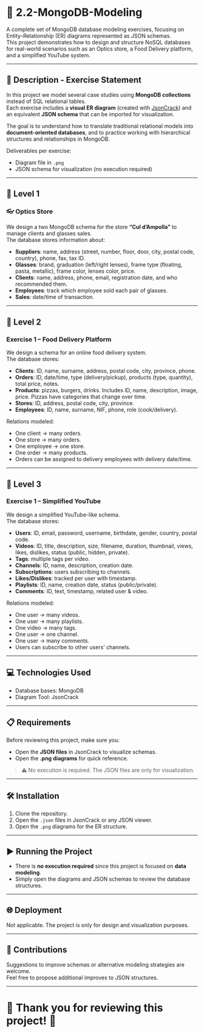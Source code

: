# 🍃 2.2-MongoDB-Modeling

A complete set of MongoDB database modeling exercises, focusing on Entity–Relationship (ER) diagrams represented as JSON schemas.  
This project demonstrates how to design and structure NoSQL databases for real-world scenarios such as an Optics store, a Food Delivery platform, and a simplified YouTube system.

---

## 📄 Description - Exercise Statement

In this project we model several case studies using **MongoDB collections** instead of SQL relational tables.  
Each exercise includes a **visual ER diagram** (created with [JsonCrack](https://jsoncrack.com)) and an equivalent **JSON schema** that can be imported for visualization.  

The goal is to understand how to translate traditional relational models into **document-oriented databases**, and to practice working with hierarchical structures and relationships in MongoDB.

Deliverables per exercise:
- Diagram file in `.png`
- JSON schema for visualization (no execution required)

---

## 🧾 Level 1

### 👓 Optics Store
We design a two MongoDB schema for the store **“Cul d’Ampolla”** to manage clients and glasses sales.  
The database stores information about:

- **Suppliers**: name, address (street, number, floor, door, city, postal code, country), phone, fax, tax ID.  
- **Glasses**: brand, graduation (left/right lenses), frame type (floating, pasta, metallic), frame color, lenses color, price.  
- **Clients**: name, address, phone, email, registration date, and who recommended them.  
- **Employees**: track which employee sold each pair of glasses.  
- **Sales**: date/time of transaction.

---

## 🍕 Level 2

### Exercise 1 – Food Delivery Platform
We design a schema for an online food delivery system.  
The database stores:

- **Clients**: ID, name, surname, address, postal code, city, province, phone.  
- **Orders**: ID, date/time, type (delivery/pickup), products (type, quantity), total price, notes.  
- **Products**: pizzas, burgers, drinks. Includes ID, name, description, image, price. Pizzas have categories that change over time.  
- **Stores**: ID, address, postal code, city, province.  
- **Employees**: ID, name, surname, NIF, phone, role (cook/delivery).  

Relations modeled:  
- One client → many orders.  
- One store → many orders.  
- One employee → one store.
- One order → many products.   
- Orders can be assigned to delivery employees with delivery date/time.  

---

## 🎦 Level 3

### Exercise 1 – Simplified YouTube
We design a simplified YouTube-like schema.  
The database stores:

- **Users**: ID, email, password, username, birthdate, gender, country, postal code.  
- **Videos**: ID, title, description, size, filename, duration, thumbnail, views, likes, dislikes, status (public, hidden, private).  
- **Tags**: multiple tags per video.  
- **Channels**: ID, name, description, creation date.  
- **Subscriptions**: users subscribing to channels.  
- **Likes/Dislikes**: tracked per user with timestamp.  
- **Playlists**: ID, name, creation date, status (public/private).  
- **Comments**: ID, text, timestamp, related user & video.  

Relations modeled:  
- One user → many videos.  
- One user → many playlists.  
- One video → many tags. 
- One user → one channel.
- One user → many comments.  
- Users can subscribe to other users’ channels.  

---

## 💻 Technologies Used
- Database bases: MongoDB  
- Diagram Tool: JsonCrack  

---

## 📋 Requirements
Before reviewing this project, make sure you:  
- Open the **JSON files** in JsonCrack to visualize schemas.  
- Open the **.png diagrams** for quick reference.  

> ⚠️ No execution is required. The JSON files are only for visualization.

---

## 🛠️ Installation
1. Clone the repository. 
2. Open the `.json` files in JsonCrack or any JSON viewer.  
3. Open the `.png` diagrams for the ER structure.  

---

## ▶️ Running the Project
- There is **no execution required** since this project is focused on **data modeling**.  
- Simply open the diagrams and JSON schemas to review the database structures.  

---

## 🌐 Deployment
Not applicable. The project is only for design and visualization purposes.  

---

## 🤝 Contributions
Suggestions to improve schemas or alternative modeling strategies are welcome.  
Feel free to propose additional improves to JSON structures.  

---

# 🙏 **Thank you for reviewing this project!** 🚀  
